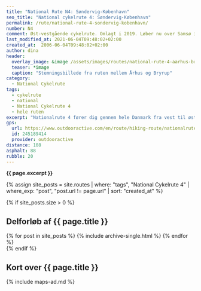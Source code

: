 ```yaml
---
title: "National Rute N4: Søndervig-København"
seo_title: "National cykelrute 4: Søndervig-København"
permalink: /rute/national-rute-4-sondervig-kobenhavn/
number: N4
comment: Øst-vestgående cykelrute. Omlagt i 2019. Løber nu over Samsø i stedet for den nedlagte færgerute Aarhus - Kalundborg.
last_modified_at: 2021-06-04T09:48:02+02:00
created_at:  2006-06-04T09:48:02+02:00
author: dina
header:
  overlay_image: &image /assets/images/routes/national-rute-4-aarhus-bryrup.jpg
  teaser: *image
  caption: "Stemningsbillede fra ruten mellem Århus og Bryrup"
category:
  - National Cykelrute
tags:
  - cykelrute
  - national
  - National Cykelrute 4
  - hele ruten
excerpt: "Nationalrute 4 fører dig gennem hele Danmark fra vest til øst. Du starter i det flade vestlige Jylland, cykler over Midtjyllands højland, Danmarks største sø og skovområde, og ender i København. Landskabet langs cykelruten er meget afvekslende, så du skal vælge en cykel og nogle dæk, der kan få dig komfortabelt gennem skove, forbi søer, op og ned ad bakker og markveje."
gps:
  url: https://www.outdooractive.com/en/route/hiking-route/nationalrute-4-sondervig-til-kobenhavn/245189414/
  id: 245189414
  provider: outdooractive
distance: 108
asphalt: 88
rubble: 20
---
```


**{{ page.excerpt }}**

{% assign site_posts = site.routes | where: "tags", "National Cykelrute 4" | where_exp: "post", "post.url != page.url" | sort: "created_at" %}

{% if site_posts.size > 0 %}

## Delforløb af {{ page.title }}

<div class="feature__wrapper">
  {% for post in site_posts %}
    {% include archive-single.html %}
  {% endfor %}
</div>
{% endif %}

## Kort over {{ page.title }}

{% include maps-ad.md %}
